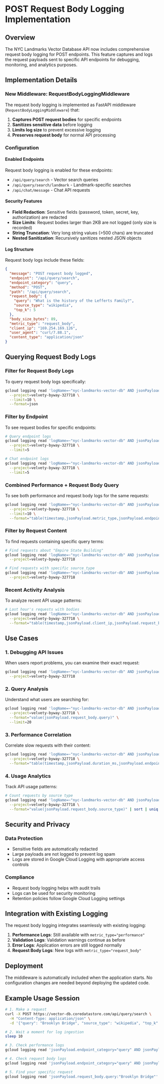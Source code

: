 # POST Request Body Logging Implementation

## Overview

The NYC Landmarks Vector Database API now includes comprehensive request body logging for POST endpoints. This feature captures and logs the request payloads sent to specific API endpoints for debugging, monitoring, and analytics purposes.

## Implementation Details

### New Middleware: RequestBodyLoggingMiddleware

The request body logging is implemented as FastAPI middleware (`RequestBodyLoggingMiddleware`) that:

1. **Captures POST request bodies** for specific endpoints
1. **Sanitizes sensitive data** before logging
1. **Limits log size** to prevent excessive logging
1. **Preserves request body** for normal API processing

### Configuration

#### Enabled Endpoints

Request body logging is enabled for these endpoints:

- `/api/query/search` - Vector search queries
- `/api/query/search/landmark` - Landmark-specific searches
- `/api/chat/message` - Chat API requests

#### Security Features

- **Field Redaction**: Sensitive fields (password, token, secret, key, authorization) are redacted
- **Size Limits**: Request bodies larger than 2KB are not logged (only size is recorded)
- **String Truncation**: Very long string values (>500 chars) are truncated
- **Nested Sanitization**: Recursively sanitizes nested JSON objects

#### Log Structure

Request body logs include these fields:

```json
{
  "message": "POST request body logged",
  "endpoint": "/api/query/search",
  "endpoint_category": "query",
  "method": "POST",
  "path": "/api/query/search",
  "request_body": {
    "query": "What is the history of the Lefferts Family?",
    "source_type": "wikipedia",
    "top_k": 5
  },
  "body_size_bytes": 89,
  "metric_type": "request_body",
  "client_ip": "169.254.169.126",
  "user_agent": "curl/7.88.1",
  "content_type": "application/json"
}
```

## Querying Request Body Logs

### Filter for Request Body Logs

To query request body logs specifically:

```bash
gcloud logging read 'logName=~"nyc-landmarks-vector-db" AND jsonPayload.metric_type="request_body"' \
  --project=velvety-byway-327718 \
  --limit=10 \
  --format=json
```

### Filter by Endpoint

To see request bodies for specific endpoints:

```bash
# Query endpoint logs
gcloud logging read 'logName=~"nyc-landmarks-vector-db" AND jsonPayload.endpoint_category="query" AND jsonPayload.metric_type="request_body"' \
  --project=velvety-byway-327718 \
  --limit=5

# Chat endpoint logs
gcloud logging read 'logName=~"nyc-landmarks-vector-db" AND jsonPayload.endpoint_category="chat" AND jsonPayload.metric_type="request_body"' \
  --project=velvety-byway-327718 \
  --limit=5
```

### Combined Performance + Request Body Query

To see both performance and request body logs for the same requests:

```bash
gcloud logging read 'logName=~"nyc-landmarks-vector-db" AND jsonPayload.endpoint_category="query" AND (jsonPayload.metric_type="performance" OR jsonPayload.metric_type="request_body")' \
  --project=velvety-byway-327718 \
  --limit=10 \
  --format="table(timestamp,jsonPayload.metric_type,jsonPayload.endpoint,jsonPayload.duration_ms,jsonPayload.body_size_bytes)"
```

### Filter by Request Content

To find requests containing specific query terms:

```bash
# Find requests about "Empire State Building"
gcloud logging read 'logName=~"nyc-landmarks-vector-db" AND jsonPayload.metric_type="request_body" AND jsonPayload.request_body.query:"Empire State Building"' \
  --project=velvety-byway-327718

# Find requests with specific source_type
gcloud logging read 'logName=~"nyc-landmarks-vector-db" AND jsonPayload.metric_type="request_body" AND jsonPayload.request_body.source_type="wikipedia"' \
  --project=velvety-byway-327718
```

### Recent Activity Analysis

To analyze recent API usage patterns:

```bash
# Last hour's requests with bodies
gcloud logging read 'logName=~"nyc-landmarks-vector-db" AND jsonPayload.metric_type="request_body" AND timestamp>="'$(date -u -d '1 hour ago' +%Y-%m-%dT%H:%M:%SZ)'"' \
  --project=velvety-byway-327718 \
  --format="table(timestamp,jsonPayload.client_ip,jsonPayload.request_body.query,jsonPayload.body_size_bytes)"
```

## Use Cases

### 1. Debugging API Issues

When users report problems, you can examine their exact request:

```bash
gcloud logging read 'logName=~"nyc-landmarks-vector-db" AND jsonPayload.metric_type="request_body" AND jsonPayload.client_ip="CLIENT_IP"' \
  --project=velvety-byway-327718
```

### 2. Query Analysis

Understand what users are searching for:

```bash
gcloud logging read 'logName=~"nyc-landmarks-vector-db" AND jsonPayload.metric_type="request_body"' \
  --project=velvety-byway-327718 \
  --format="value(jsonPayload.request_body.query)" \
  --limit=20
```

### 3. Performance Correlation

Correlate slow requests with their content:

```bash
gcloud logging read 'logName=~"nyc-landmarks-vector-db" AND jsonPayload.endpoint_category="query" AND jsonPayload.metric_type="performance" AND jsonPayload.duration_ms>5000' \
  --project=velvety-byway-327718 \
  --format="table(timestamp,jsonPayload.duration_ms,jsonPayload.endpoint)"
```

### 4. Usage Analytics

Track API usage patterns:

```bash
# Count requests by source type
gcloud logging read 'logName=~"nyc-landmarks-vector-db" AND jsonPayload.metric_type="request_body"' \
  --project=velvety-byway-327718 \
  --format="value(jsonPayload.request_body.source_type)" | sort | uniq -c
```

## Security and Privacy

### Data Protection

- Sensitive fields are automatically redacted
- Large payloads are not logged to prevent log spam
- Logs are stored in Google Cloud Logging with appropriate access controls

### Compliance

- Request body logging helps with audit trails
- Logs can be used for security monitoring
- Retention policies follow Google Cloud Logging settings

## Integration with Existing Logging

The request body logging integrates seamlessly with existing logging:

1. **Performance Logs**: Still available with `metric_type="performance"`
1. **Validation Logs**: Validation warnings continue as before
1. **Error Logs**: Application errors are still logged normally
1. **Request Body Logs**: New logs with `metric_type="request_body"`

## Deployment

The middleware is automatically included when the application starts. No configuration changes are needed beyond deploying the updated code.

## Example Usage Session

```bash
# 1. Make a request
curl -X POST https://vector-db.coredatastore.com/api/query/search \
  -H "Content-Type: application/json" \
  -d '{"query": "Brooklyn Bridge", "source_type": "wikipedia", "top_k": 3}'

# 2. Wait a moment for log ingestion
sleep 10

# 3. Check performance logs
gcloud logging read 'jsonPayload.endpoint_category="query" AND jsonPayload.metric_type="performance"' --limit=1

# 4. Check request body logs
gcloud logging read 'jsonPayload.endpoint_category="query" AND jsonPayload.metric_type="request_body"' --limit=1

# 5. Find your specific request
gcloud logging read 'jsonPayload.request_body.query:"Brooklyn Bridge"' --limit=1
```
